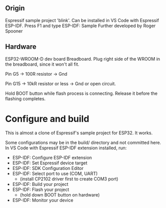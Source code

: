 ## Origin

Espressif sample project 'blink'.
Can be installed in VS Code with Espressif ESP-IDF.
Press F1 and type ESP-IDF: Sample
Further developed by Roger Spooner

## Hardware

ESP32-WROOM-D dev board
Breadboard. Plug right side of the WROOM in the breadboard, since it won't all fit.

Pin G5 -> 100R resistor -> Gnd

Pin G15 -> 10kR resistor or less -> Gnd or open circuit.

Hold BOOT button while flash process is connecting. Release it before the flashing completes.

# Configure and build

This is almost a clone of Espressif's sample project for ESP32. It works.

Some configurations may be in the build/ directory and not committed here.
In VS Code with Espressif ESP-IDF extension installed, run:
* ESP-IDF: Configure ESP-IDF extension
* ESP-IDF: Set Espressif device target
* ESP-IDF: SDK Configuration Editor
* ESP-IDF: Select port to use (COM, UART) 
  * (install CP2102 driver first to create COM3 port)
* ESP-IDF: Build your project
* ESP-IDF: Flash your project 
  * (hold down BOOT button on hardware)
* ESP-IDF: Monitor your device